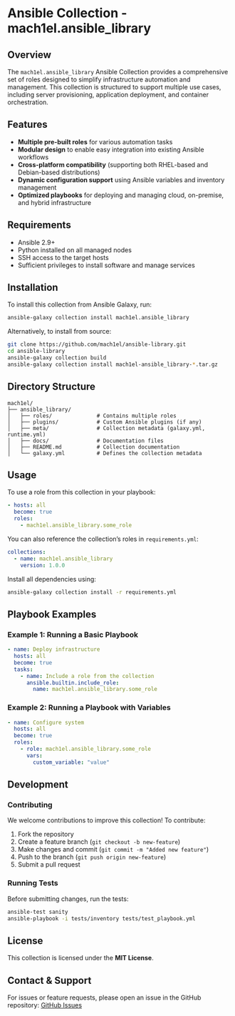 # Ansible Collection - mach1el.ansible_library

## Overview
The `mach1el.ansible_library` Ansible Collection provides a comprehensive set of roles designed to simplify infrastructure automation and management. This collection is structured to support multiple use cases, including server provisioning, application deployment, and container orchestration. 

## Features
- **Multiple pre-built roles** for various automation tasks
- **Modular design** to enable easy integration into existing Ansible workflows
- **Cross-platform compatibility** (supporting both RHEL-based and Debian-based distributions)
- **Dynamic configuration support** using Ansible variables and inventory management
- **Optimized playbooks** for deploying and managing cloud, on-premise, and hybrid infrastructure

## Requirements
- Ansible 2.9+
- Python installed on all managed nodes
- SSH access to the target hosts
- Sufficient privileges to install software and manage services

## Installation
To install this collection from Ansible Galaxy, run:
```bash
ansible-galaxy collection install mach1el.ansible_library
```

Alternatively, to install from source:
```bash
git clone https://github.com/mach1el/ansible-library.git
cd ansible-library
ansible-galaxy collection build
ansible-galaxy collection install mach1el-ansible_library-*.tar.gz
```

## Directory Structure
```
mach1el/
├── ansible_library/
│   ├── roles/              # Contains multiple roles
│   ├── plugins/            # Custom Ansible plugins (if any)
│   ├── meta/               # Collection metadata (galaxy.yml, runtime.yml)
│   ├── docs/               # Documentation files
│   ├── README.md           # Collection documentation
│   └── galaxy.yml          # Defines the collection metadata
```

## Usage
To use a role from this collection in your playbook:
```yaml
- hosts: all
  become: true
  roles:
    - mach1el.ansible_library.some_role
```

You can also reference the collection’s roles in `requirements.yml`:
```yaml
collections:
  - name: mach1el.ansible_library
    version: 1.0.0
```
Install all dependencies using:
```bash
ansible-galaxy collection install -r requirements.yml
```

## Playbook Examples
### Example 1: Running a Basic Playbook
```yaml
- name: Deploy infrastructure
  hosts: all
  become: true
  tasks:
    - name: Include a role from the collection
      ansible.builtin.include_role:
        name: mach1el.ansible_library.some_role
```

### Example 2: Running a Playbook with Variables
```yaml
- name: Configure system
  hosts: all
  become: true
  roles:
    - role: mach1el.ansible_library.some_role
      vars:
        custom_variable: "value"
```

## Development
### Contributing
We welcome contributions to improve this collection! To contribute:
1. Fork the repository
2. Create a feature branch (`git checkout -b new-feature`)
3. Make changes and commit (`git commit -m "Added new feature"`)
4. Push to the branch (`git push origin new-feature`)
5. Submit a pull request

### Running Tests
Before submitting changes, run the tests:
```bash
ansible-test sanity
ansible-playbook -i tests/inventory tests/test_playbook.yml
```

## License
This collection is licensed under the **MIT License**.

## Contact & Support
For issues or feature requests, please open an issue in the GitHub repository:
[GitHub Issues](https://github.com/mach1el/ansible-library/issues)

